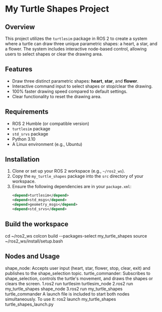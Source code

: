 
# My Turtle Shapes Project

## Overview
This project utilizes the `turtlesim` package in ROS 2 to create a system where a turtle can draw three unique parametric shapes: a heart, a star, and a flower. The system includes interactive node-based control, allowing users to select shapes or clear the drawing area.

## Features
- Draw three distinct parametric shapes: **heart**, **star**, and **flower**.
- Interactive command input to select shapes or stop/clear the drawing.
- 100% faster drawing speed compared to default settings.
- Clear functionality to reset the drawing area.

## Requirements
- ROS 2 Humble (or compatible version)
- `turtlesim` package
- `std_srvs` package
- Python 3.10
- A Linux environment (e.g., Ubuntu)

## Installation
1. Clone or set up your ROS 2 workspace (e.g., `~/ros2_ws`).
2. Copy the `my_turtle_shapes` package into the `src` directory of your workspace.
3. Ensure the following dependencies are in your `package.xml`:
   ```xml
   <depend>turtlesim</depend>
   <depend>std_msgs</depend>
   <depend>geometry_msgs</depend>
   <depend>std_srvs</depend>

## Build the workspace
cd ~/ros2_ws
colcon build --packages-select my_turtle_shapes
source ~/ros2_ws/install/setup.bash

## Nodes and Usage 
shape_node: Accepts user input (heart, star, flower, stop, clear, exit) and publishes to the shape_selection topic.
turtle_commander: Subscribes to shape_selection, controls the turtle's movement, and draws the shapes or clears the screen.
	1.ros2 run turtlesim turtlesim_node
    2.ros2 run my_turtle_shapes shape_node
    3.ros2 run my_turtle_shapes turtle_commander
A launch file is included to start both nodes simultaneously. To use it:
	ros2 launch my_turtle_shapes turtle_shapes_launch.py